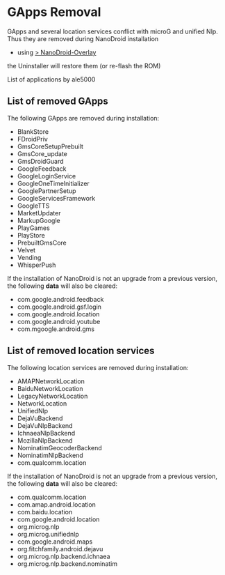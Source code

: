 # GApps Removal

GApps and several location services conflict with microG and unified Nlp. Thus they are removed during NanoDroid installation

  * using [> NanoDroid-Overlay](doc/NanoDroidOverlay.md)

the Uninstaller will restore them (or re-flash the ROM)

List of applications by ale5000

## List of removed GApps

The following GApps are removed during installation:

* BlankStore
* FDroidPriv
* GmsCoreSetupPrebuilt
* GmsCore_update
* GmsDroidGuard
* GoogleFeedback
* GoogleLoginService
* GoogleOneTimeInitializer
* GooglePartnerSetup
* GoogleServicesFramework
* GoogleTTS
* MarketUpdater
* MarkupGoogle
* PlayGames
* PlayStore
* PrebuiltGmsCore
* Velvet
* Vending
* WhisperPush

If the installation of NanoDroid is not an upgrade from a previous version, the following **data** will also be cleared:

* com.google.android.feedback
* com.google.android.gsf.login
* com.google.android.location
* com.google.android.youtube
* com.mgoogle.android.gms

## List of removed location services

The following location services are removed during installation:

* AMAPNetworkLocation
* BaiduNetworkLocation
* LegacyNetworkLocation
* NetworkLocation
* UnifiedNlp
* DejaVuBackend
* DejaVuNlpBackend
* IchnaeaNlpBackend
* MozillaNlpBackend
* NominatimGeocoderBackend
* NominatimNlpBackend
* com.qualcomm.location

If the installation of NanoDroid is not an upgrade from a previous version, the following **data** will also be cleared:

* com.qualcomm.location
* com.amap.android.location
* com.baidu.location
* com.google.android.location
* org.microg.nlp
* org.microg.unifiednlp
* com.google.android.maps
* org.fitchfamily.android.dejavu
* org.microg.nlp.backend.ichnaea
* org.microg.nlp.backend.nominatim
